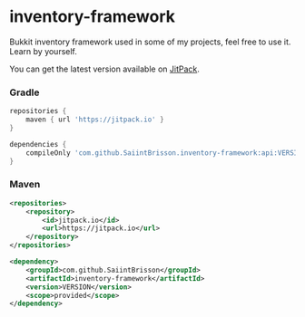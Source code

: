 # inventory-framework

Bukkit inventory framework used in some of my projects, feel free to use it. Learn by yourself.

You can get the latest version available on [JitPack](https://jitpack.io/#SaiintBrisson/inventory-framework).

### Gradle
```groovy
repositories {
    maven { url 'https://jitpack.io' }
}

dependencies {
    compileOnly 'com.github.SaiintBrisson.inventory-framework:api:VERSION'
}
```

### Maven
```xml
<repositories>
    <repository>
        <id>jitpack.io</id>
        <url>https://jitpack.io</url>
    </repository>
</repositories>

<dependency>
    <groupId>com.github.SaiintBrisson</groupId>
    <artifactId>inventory-framework</artifactId>
    <version>VERSION</version>
    <scope>provided</scope>
</dependency>